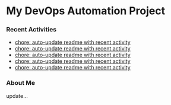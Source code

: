 # My DevOps Automation Project

### Recent Activities
<!-- activity:START -->
- [chore: auto-update readme with recent activity](https://github.com/kaigiii/mybowling-app/commit/496af678afe53248a8d54c57efd1af897343aa5f)
- [chore: auto-update readme with recent activity](https://github.com/kaigiii/mybowling-app/commit/8ad6fd39dbd397cc9825a4f1db95ccda5b1d30ec)
- [chore: auto-update readme with recent activity](https://github.com/kaigiii/mybowling-app/commit/9d1a2e15783d2b3a22fb62093089901fd32ada1c)
- [chore: auto-update readme with recent activity](https://github.com/kaigiii/mybowling-app/commit/381b6f87a7d6f5ebb28c7a5e2ac73c47b31b12e8)
- [chore: auto-update readme with recent activity](https://github.com/kaigiii/mybowling-app/commit/4285833d12133b0ec29503af8a4f75120cd4fa56)
<!-- activity:END -->

### About Me
<!-- MYLINKS:START -->
<!-- MYLINKS:END -->

update...
